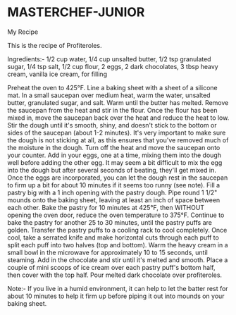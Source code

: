 # MASTERCHEF-JUNIOR
My Recipe

This is the recipe of Profiteroles.

Ingredients:- 1/2 cup water, 1/4 cup unsalted butter, 1/2 tsp granulated sugar, 1/4 tsp salt, 1/2 cup flour, 2 eggs, 2 dark chocolates, 3 tbsp heavy cream, vanilla ice cream, for filling

Preheat the oven to 425°F. Line a baking sheet with a sheet of a silicone mat. In a small saucepan over medium heat, warm the water, unsalted butter, granulated sugar, and salt. Warm until the butter has melted. Remove the saucepan from the heat and stir in the flour. Once the flour has been mixed in, move the saucepan back over the heat and reduce the heat to low. Stir the dough until it's smooth, shiny, and doesn't stick to the bottom or sides of the saucepan (about 1-2 minutes). It's very important to make sure the dough is not sticking at all, as this ensures that you've removed much of the moisture in the dough. Turn off the heat and move the saucepan onto your counter. Add in your eggs, one at a time, mixing them into the dough well before adding the other egg. It may seem a bit difficult to mix the egg into the dough but after several seconds of beating, they'll get mixed in. Once the eggs are incorporated, you can let the dough rest in the saucepan to firm up a bit for about 10 minutes if it seems too runny (see note). Fill a pastry big with a 1 inch opening with the pastry dough. Pipe round 1 1/2" mounds onto the baking sheet, leaving at least an inch of space between each other. Bake the pastry for 10 minutes at 425°F, then WITHOUT opening the oven door, reduce the oven temperature to 375°F. Continue to bake the pastry for another 25 to 30 minutes, until the pastry puffs are golden. Transfer the pastry puffs to a cooling rack to cool completely. Once cool, take a serrated knife and make horizontal cuts through each puff to split each puff into two halves (top and bottom). Warm the heavy cream in a small bowl in the microwave for approximately 10 to 15 seconds, until steaming. Add in the chocolate and stir until it's melted and smooth. Place a couple of mini scoops of ice cream over each pastry puff's bottom half, then cover with the top half. Pour melted dark chocolate over profiteroles.

Note:- If you live in a humid environment, it can help to let the batter rest for about 10 minutes to help it firm up before piping it out into mounds on your baking sheet.

